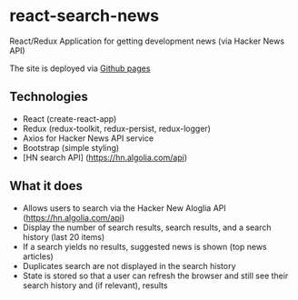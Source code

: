 # react-search-news
React/Redux Application for getting development news (via Hacker News API)

The site is deployed via [Github pages](https://kenzrad.github.io/react-search-news/)

## Technologies
- React (create-react-app)
- Redux (redux-toolkit, redux-persist, redux-logger)
- Axios for Hacker News API service
- Bootstrap (simple styling)
- [HN search API] (https://hn.algolia.com/api)

## What it does
- Allows users to search via the Hacker New Aloglia API (https://hn.algolia.com/api)
- Display the number of search results, search results, and a search history (last 20 items)
- If a search yields no results, suggested news is shown (top news articles)
- Duplicates search are not displayed in the search history
- State is stored so that a user can refresh the browser and still see their search history and (if relevant), results
